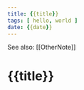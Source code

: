 ```yaml
---
title: {{title}}
tags: [ hello, world ]
date: {{date}}
---
```


See also: [[OtherNote]]

# {{title}}
